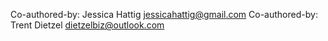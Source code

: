 Co-authored-by: Jessica Hattig <jessicahattig@gmail.com>
Co-authored-by: Trent Dietzel <dietzelbiz@outlook.com>